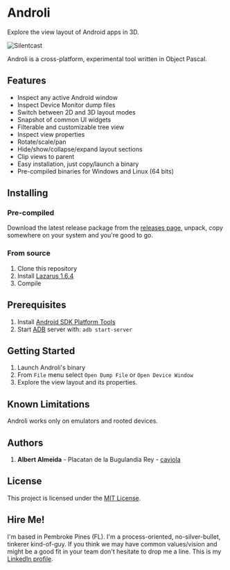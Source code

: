 # Androli

Explore the view layout of Android apps in 3D.

![Silentcast](media/silentcast.gif)

Androli is a cross-platform, experimental tool written in Object Pascal.

## Features

- Inspect any active Android window
- Inspect Device Monitor dump files
- Switch between 2D and 3D layout modes
- Snapshot of common UI widgets
- Filterable and customizable tree view
- Inspect view properties
- Rotate/scale/pan
- Hide/show/collapse/expand layout sections
- Clip views to parent
- Easy installation, just copy/launch a binary
- Pre-compiled binaries for Windows and Linux (64 bits)

## Installing

### Pre-compiled

Download the latest release package from the [releases page](../../releases), unpack, copy somewhere on your system and you're good to go.

### From source

1. Clone this repository
2. Install [Lazarus 1.6.4](http://www.lazarus-ide.org/)
3. Compile

## Prerequisites

1. Install [Android SDK Platform Tools](https://developer.android.com/studio/releases/platform-tools.html)
2. Start [ADB](https://developer.android.com/studio/command-line/adb.html) server with: 
`adb start-server`

## Getting Started

1. Launch Androli's binary
2. From `File` menu select `Open Dump File` or `Open Device Window`
3. Explore the view layout and its properties.

## Known Limitations

Androli works only on emulators and rooted devices.

## Authors

1. **Albert Almeida** - Placatan de la Bugulandia Rey - [caviola](https://github.com/caviola)

## License

This project is licensed under the [MIT License](LICENSE).

## Hire Me!

I'm based in Pembroke Pines (FL). I'm a process-oriented, no-silver-bullet, tinkerer kind-of-guy. If you think we may have common values/vision and might be a good fit in your team don't hesitate to drop me a line. This is my [LinkedIn profile](https://www.linkedin.com/in/elmago).

